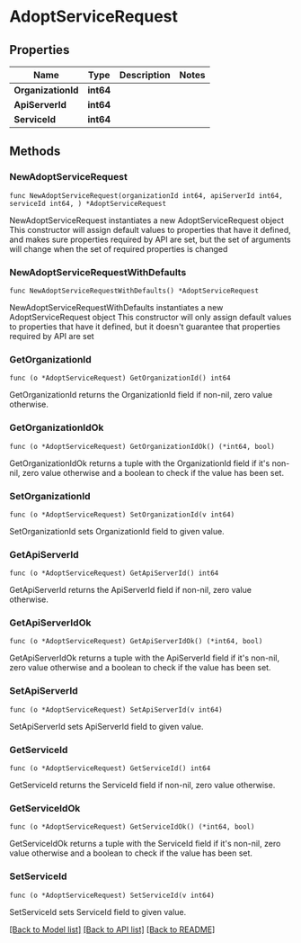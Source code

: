 # AdoptServiceRequest

## Properties

Name | Type | Description | Notes
------------ | ------------- | ------------- | -------------
**OrganizationId** | **int64** |  | 
**ApiServerId** | **int64** |  | 
**ServiceId** | **int64** |  | 

## Methods

### NewAdoptServiceRequest

`func NewAdoptServiceRequest(organizationId int64, apiServerId int64, serviceId int64, ) *AdoptServiceRequest`

NewAdoptServiceRequest instantiates a new AdoptServiceRequest object
This constructor will assign default values to properties that have it defined,
and makes sure properties required by API are set, but the set of arguments
will change when the set of required properties is changed

### NewAdoptServiceRequestWithDefaults

`func NewAdoptServiceRequestWithDefaults() *AdoptServiceRequest`

NewAdoptServiceRequestWithDefaults instantiates a new AdoptServiceRequest object
This constructor will only assign default values to properties that have it defined,
but it doesn't guarantee that properties required by API are set

### GetOrganizationId

`func (o *AdoptServiceRequest) GetOrganizationId() int64`

GetOrganizationId returns the OrganizationId field if non-nil, zero value otherwise.

### GetOrganizationIdOk

`func (o *AdoptServiceRequest) GetOrganizationIdOk() (*int64, bool)`

GetOrganizationIdOk returns a tuple with the OrganizationId field if it's non-nil, zero value otherwise
and a boolean to check if the value has been set.

### SetOrganizationId

`func (o *AdoptServiceRequest) SetOrganizationId(v int64)`

SetOrganizationId sets OrganizationId field to given value.


### GetApiServerId

`func (o *AdoptServiceRequest) GetApiServerId() int64`

GetApiServerId returns the ApiServerId field if non-nil, zero value otherwise.

### GetApiServerIdOk

`func (o *AdoptServiceRequest) GetApiServerIdOk() (*int64, bool)`

GetApiServerIdOk returns a tuple with the ApiServerId field if it's non-nil, zero value otherwise
and a boolean to check if the value has been set.

### SetApiServerId

`func (o *AdoptServiceRequest) SetApiServerId(v int64)`

SetApiServerId sets ApiServerId field to given value.


### GetServiceId

`func (o *AdoptServiceRequest) GetServiceId() int64`

GetServiceId returns the ServiceId field if non-nil, zero value otherwise.

### GetServiceIdOk

`func (o *AdoptServiceRequest) GetServiceIdOk() (*int64, bool)`

GetServiceIdOk returns a tuple with the ServiceId field if it's non-nil, zero value otherwise
and a boolean to check if the value has been set.

### SetServiceId

`func (o *AdoptServiceRequest) SetServiceId(v int64)`

SetServiceId sets ServiceId field to given value.



[[Back to Model list]](../README.md#documentation-for-models) [[Back to API list]](../README.md#documentation-for-api-endpoints) [[Back to README]](../README.md)


